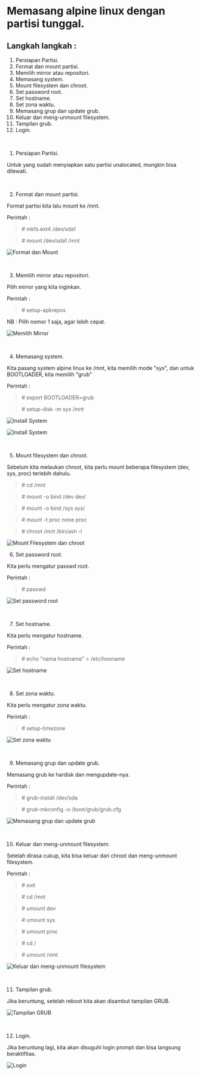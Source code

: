 # Memasang alpine linux dengan partisi tunggal.

## Langkah langkah :

1. Persiapan Partisi.
2. Format dan mount partisi.
3. Memilih mirror atau repositori.
4. Memasang system.
5. Mount filesystem dan chroot.
6. Set password root.
7. Set hostname.
8. Set zona waktu.
9. Memasang grup dan update grub.
10. Keluar dan meng-unmount filesystem.
11. Tampilan grub.
12. Login.
<br>

1. Persiapan Partisi.

Untuk yang sudah menyiapkan satu partisi unalocated, mungkin bisa dilewati.

<br>

2. Format dan mount partisi.

Format partisi kita lalu mount ke /mnt.

Perintah :

> \# mkfs.ext4 /dev/sda1

> \# mount /dev/sda1 /mnt

![Format dan Mount](https://github.com/lidgnulinux/Alpine-linux-single-partition/blob/main/Dokumentasi/02.format-dan-mount.png "Format dan Mount")

<br>

3. Memilih mirror atau repositori.

Pilih mirror yang kita inginkan.

Perintah :

> \# setup-apkrepos

NB : Pilih nomor 1 saja, agar lebih cepat.

![Memilih Mirror](https://github.com/lidgnulinux/Alpine-linux-single-partition/blob/main/Dokumentasi/03.Pilih-Repo.png "Memilih Mirror")

<br>

4. Memasang system.

Kita pasang system alpine linux ke /mnt, kita memilih mode "sys", dan untuk BOOTLOADER, kita memilih "grub"

Perintah :

> \# export BOOTLOADER=grub

> \# setup-disk -m sys /mnt

![Install System](https://github.com/lidgnulinux/Alpine-linux-single-partition/blob/main/Dokumentasi/04.Install-system-1.png "Install System")


![Install System](https://github.com/lidgnulinux/Alpine-linux-single-partition/blob/main/Dokumentasi/04.Install-system-2.png "Install System")

<br>

5. Mount filesystem dan chroot.

Sebelum kita melaukan chroot, kita perlu mount beberapa filesystem (dev, sys, proc)  terlebih dahulu.

> \# cd /mnt

> \# mount -o bind /dev dev/

> \# mount -o bind /sys sys/

> \# mount -t proc none proc

> \# chroot /mnt /bin/ash -l

![Mount Filesystem dan chroot](https://github.com/lidgnulinux/Alpine-linux-single-partition/blob/main/Dokumentasi/05.mount-fs-chroot.png "Mount Filesystem dan chroot")
<br>

6. Set password root.

Kita perlu mengatur passwd root.

Perintah :

> \# passwd

![Set password root](https://github.com/lidgnulinux/Alpine-linux-single-partition/blob/main/Dokumentasi/06.set-password.png "Set password root")

<br>

7. Set hostname.

Kita perlu mengatur hostname.

Perintah :

> \# echo "nama hostname" > /etc/hosname

![Set hostname](https://github.com/lidgnulinux/Alpine-linux-single-partition/blob/main/Dokumentasi/07.set-hostname.png "Set hostname")

<br>

8. Set zona waktu.

Kita perlu mengatur zona waktu.

Perintah :

> \# setup-timezone

![Set zona waktu](https://github.com/lidgnulinux/Alpine-linux-single-partition/blob/main/Dokumentasi/08.set-timezone.png "Set zona waktu")

<br>

9. Memasang grup dan update grub.

Memasang grub ke hardisk dan mengupdate-nya.

Perintah :

> \# grub-install /dev/sda

> \# grub-mkconfig -o /boot/grub/grub.cfg

![Memasang grup dan update grub](https://github.com/lidgnulinux/Alpine-linux-single-partition/blob/main/Dokumentasi/09.install-grub-update-grub.png "Memasang grup dan update grub")

<br>

10. Keluar dan meng-unmount filesystem.

Setelah dirasa cukup, kita bisa keluar dari chroot dan meng-unmount filesystem.

Perintah :
> \# exit

> \# cd /mnt

> \# umount dev

> \# umount sys

> \# umount proc

> \# cd /

> \# umount /mnt

![Keluar dan meng-unmount filesystem](https://github.com/lidgnulinux/Alpine-linux-single-partition/blob/main/Dokumentasi/10.exit-umount.png "Keluar dan meng-unmount filesystem")

<br>

11. Tampilan grub.

Jika beruntung, setelah reboot kita akan disambut tampilan GRUB.

![Tampilan GRUB](https://github.com/lidgnulinux/Alpine-linux-single-partition/blob/main/Dokumentasi/11.grub.png "Tampilan GRUB")

<br>

12. Login.

Jika beruntung lagi, kita akan disuguhi login prompt dan bisa langsung beraktifitas.

![Login](https://github.com/lidgnulinux/Alpine-linux-single-partition/blob/main/Dokumentasi/12.login.png "Login")
